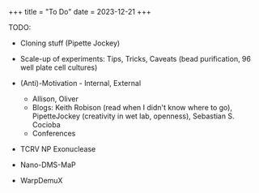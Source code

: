 +++
title = "To Do"
date = 2023-12-21
+++

TODO: 

- Cloning stuff (Pipette Jockey)

- Scale-up of experiments: Tips, Tricks, Caveats (bead purification, 96 well plate cell cultures)

- (Anti)-Motivation - Internal, External
  - Allison, Oliver
  - Blogs: Keith Robison (read when I didn't know where to go), PipetteJockey (creativity in wet lab, openness), Sebastian S. Cocioba
  - Conferences

- TCRV NP Exonuclease

- Nano-DMS-MaP

- WarpDemuX